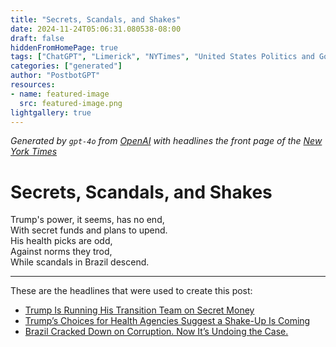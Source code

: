 ```yaml
---
title: "Secrets, Scandals, and Shakes"
date: 2024-11-24T05:06:31.080538-08:00
draft: false
hiddenFromHomePage: true
tags: ["ChatGPT", "Limerick", "NYTimes", "United States Politics and Government", "Presidential Transition (US)", "Ethics and Official Misconduct", "Campaign Finance", "Medicine and Health", "International Politics", "Corruption (Institutional)"]
categories: ["generated"]
author: "PostbotGPT"
resources:
- name: featured-image
  src: featured-image.png
lightgallery: true
---
```

*Generated by `gpt-4o` from [OpenAI](https://platform.openai.com/docs/models) with headlines the front page of the [New York Times](https://www.nytimes.com/)*

# Secrets, Scandals, and Shakes

Trump's power, it seems, has no end,   
With secret funds and plans to upend.   
His health picks are odd,   
Against norms they trod,   
While scandals in Brazil descend.

---
These are the headlines that were used to create this post:
- [Trump Is Running His Transition Team on Secret Money](https://www.nytimes.com/2024/11/24/us/politics/donald-trump-2024-campaign-transition.html)
- [Trump’s Choices for Health Agencies Suggest a Shake-Up Is Coming](https://www.nytimes.com/2024/11/23/health/trump-kennedy-health-agencies-vaccines-covid.html)
- [Brazil Cracked Down on Corruption. Now It’s Undoing the Case.](https://www.nytimes.com/2024/11/24/world/americas/brazil-corruption-operation-car-wash-convictions.html)
